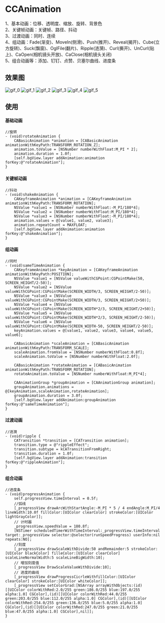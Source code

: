 # CCAnimation
1、基本动画：位移、透明度、缩放、旋转、背景色  
2、关键帧动画：关键帧、路径、抖动  
3、过渡动画：同时、连续  
4、组动画：Fade(渐变)、MoveIn(侧滑)、Push(推开)、Reveal(揭开)、Cube(立方旋转)、Suck(飘窗)、OglFile(翻片)、Ripple(涟漪)、Curl(撕开)、UnCurl(贴上)、CaOpen(相机镜头开放)、CaClose(相机镜头关闭)  
5、组合动画等：添加、钉钉、点赞、贝塞尔曲线、进度条

##  效果图
![gif_0](https://github.com/CCBrother/CCAnimation/blob/master/CCAnimation/ShowImages/all.gif)
![gif_1](https://github.com/CCBrother/CCAnimation/blob/master/CCAnimation/%E6%95%88%E6%9E%9C%E5%9B%BE/basic.gif)
![gif_2](https://github.com/CCBrother/CCAnimation/blob/master/CCAnimation/%E6%95%88%E6%9E%9C%E5%9B%BE/key.gif)
![gif_3](https://github.com/CCBrother/CCAnimation/blob/master/CCAnimation/%E6%95%88%E6%9E%9C%E5%9B%BE/group.gif)
![gif_4](https://github.com/CCBrother/CCAnimation/blob/master/CCAnimation/%E6%95%88%E6%9E%9C%E5%9B%BE/transition.gif)
![gif_5](https://github.com/CCBrother/CCAnimation/blob/master/CCAnimation/%E6%95%88%E6%9E%9C%E5%9B%BE/combination.gif)


## 使用
#### 基础动画
``` 
//旋转
- (void)rotateAnimation {
    CABasicAnimation *animation = [CABasicAnimation animationWithKeyPath:TRANSFORM_ROTATION_Z];
    animation.toValue = [NSNumber numberWithFloat:M_PI * 2];
    animation.duration = 1.0f;
    [self.bgView.layer addAnimation:animation forKey:@"rotateAnimation"];
} 
```

#### 关键帧动画
```
//抖动
- (void)shakeAnimation {
    CAKeyframeAnimation *animation = [CAKeyframeAnimation animationWithKeyPath:TRANSFORM_ROTATION];
    NSValue *value1 = [NSNumber numberWithFloat:-M_PI/180*4];
    NSValue *value2 = [NSNumber numberWithFloat:M_PI/180*4];
    NSValue *value3 = [NSNumber numberWithFloat:-M_PI/180*4];
    animation.values = @[value1, value2, value3];
    animation.repeatCount = MAXFLOAT;
    [self.bgView.layer addAnimation:animation forKey:@"shakeAnimation"];
} 
```

#### 组动画
```
//同时
- (void)sameTimeAnimation {
    CAKeyframeAnimation *keyAnimation = [CAKeyframeAnimation animationWithKeyPath:POSITION];
    NSValue *value1 = [NSValue valueWithCGPoint:CGPointMake(50, SCREEN_HEIGHT/2-50)];
    NSValue *value2 = [NSValue valueWithCGPoint:CGPointMake(SCREEN_WIDTH/3, SCREEN_HEIGHT/2-50)];
    NSValue *value3 = [NSValue valueWithCGPoint:CGPointMake(SCREEN_WIDTH/3, SCREEN_HEIGHT/2+50)];
    NSValue *value4 = [NSValue valueWithCGPoint:CGPointMake(SCREEN_WIDTH*2/3, SCREEN_HEIGHT/2+50)];
    NSValue *value5 = [NSValue valueWithCGPoint:CGPointMake(SCREEN_WIDTH*2/3, SCREEN_HEIGHT/2-50)];
    NSValue *value6 = [NSValue valueWithCGPoint:CGPointMake(SCREEN_WIDTH-50, SCREEN_HEIGHT/2-50)];
    keyAnimation.values = @[value1, value2, value3, value4, value5, value6];
    
    CABasicAnimation *scaleAnimation = [CABasicAnimation animationWithKeyPath:TRANSFORM_SCALE];
    scaleAnimation.fromValue = [NSNumber numberWithFloat:0.8f];
    scaleAnimation.toValue = [NSNumber numberWithFloat:2.0f];
    
    CABasicAnimation *rotateAnimation = [CABasicAnimation animationWithKeyPath:TRANSFORM_ROTATION];
    rotateAnimation.toValue = [NSNumber numberWithFloat:M_PI*4];
    
    CAAnimationGroup *groupAnimation = [CAAnimationGroup animation];
    groupAnimation.animations = @[keyAnimation,scaleAnimation,rotateAnimation];
    groupAnimation.duration = 3.0f;
    [self.bgView.layer addAnimation:groupAnimation forKey:@"sameTimeAnimation"];
}
```

#### 过渡动画
```
//涟漪
- (void)ripple {    
    CATransition *transition = [CATransition animation];
    transition.type = @"rippleEffect";
    transition.subtype = kCATransitionFromRight;
    transition.duration = 1.0f;
    [self.bgView.layer addAnimation:transition forKey:@"rippleAnimation"];
}
```

#### 组合动画
```
//进度条
- (void)progressAnimation {
    self.progressView.timeInterval = 0.5f;
    //弧线
    [_progressView drawArcWithStartAngle:-M_PI * 5 / 4 endAngle:M_PI/4 lineWidth:10.0f fillColor:[UIColor clearColor] strokeColor:[UIColor lightGrayColor]];
    // 计时器
    _progressView.speedValue = 180.8f;
    [NSTimer scheduledTimerWithTimeInterval:_progressView.timeInterval target:_progressView selector:@selector(runSpeedProgress) userInfo:nil repeats:NO];
    //刻度
    [_progressView drawScaleWithDivide:50 andRemainder:5 strokeColor:[UIColor blackColor] filleColor:[UIColor clearColor] scaleLineNormalWidth:5 scaleLineBigWidth:10];
    // 增加刻度值
    [_progressView DrawScaleValueWithDivide:10];
    // 进度的曲线
    [_progressView drawProgressCicrleWithfillColor:[UIColor clearColor] strokeColor:[UIColor whiteColor]];
    [_progressView setColorGrad:[NSArray arrayWithObjects:(id)[[UIColor colorWithRed:2.0/255 green:186.0/255 blue:197.0/255 alpha:1.0] CGColor],(id)[[UIColor colorWithRed:44.0/255 green:203.0/255 blue:112.0/255 alpha:1.0] CGColor],(id)[[UIColor colorWithRed:254.0/255 green:136.0/255 blue:5.0/255 alpha:1.0] CGColor],(id)[[UIColor colorWithRed:247.0/255 green:21.0/255 blue:47.0/255 alpha:1.0] CGColor],nil]];
}
```
